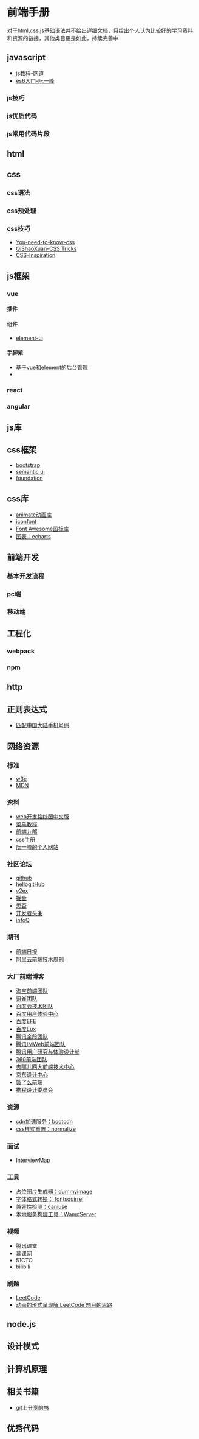 # 前端手册
对于html,css,js基础语法并不给出详细文档，只给出个人认为比较好的学习资料和资源的链接，其他类目更是如此，持续完善中
## javascript
  + [js教程-网道](https://wangdoc.com/javascript/index.html)
  + [es6入门-阮一峰](http://es6.ruanyifeng.com/)
### js技巧
### js优质代码
### js常用代码片段

## html
## css
### css语法
### css预处理
### css技巧
  + [You-need-to-know-css](https://lhammer.cn/You-need-to-know-css/##/zh-cn/)
  + [QiShaoXuan-CSS Tricks](https://qishaoxuan.github.io/css_tricks/)
  + [CSS-Inspiration](https://chokcoco.github.io/CSS-Inspiration/##/)
## js框架
### vue
#### 插件
#### 组件
  + [element-ui](https://element.eleme.io/#/zh-CN)
#### 手脚架
  + [基于vue和element的后台管理](https://panjiachen.github.io/vue-element-admin-site/zh/guide/)
  + []()
### react
### angular
## js库
## css框架
  + [bootstrap](https://foundation.zurb.com/)
  + [semantic ui](https://semantic-ui.com/)
  + [foundation](https://foundation.zurb.com/)
## css库
  + [animate动画库](https://daneden.github.io/animate.css/)
  + [iconfont](https://www.iconfont.cn/)
  + [Font Awesome图标库](https://fontawesome.com/)
  + [图表：echarts](https://echarts.baidu.com/echarts2/doc/example.html)
## 前端开发
### 基本开发流程
### pc端
### 移动端
## 工程化
### webpack
### npm
## http
## 正则表达式
  + [匹配中国大陆手机号码](https://github.com/VincentSit/ChinaMobilePhoneNumberRegex)
## 网络资源
### 标准
  + [w3c](http://www.w3school.com.cn/)
  + [MDN](https://developer.mozilla.org/zh-CN/)
### 资料
  + [web开发路线图中文版](https://github.com/ccloli/developer-roadmap-zh-CN)
  + [菜鸟教程](https://www.runoob.com/)
  + [前端九部](https://www.yuque.com/fe9)
  + [css手册](http://css.doyoe.com/)
  + [阮一峰的个人网站](http://www.ruanyifeng.com/home.html)
### 社区论坛
  + [github](https://github.com/)
  + [hellogitHub](https://hellogithub.com/)
  + [v2ex](https://www.v2ex.com/)
  + [掘金](https://juejin.im/timeline)
  + [思否](https://segmentfault.com/)
  + [开发者头条](https://toutiao.io/)
  + [infoQ](https://www.infoq.cn/)
### 期刊
  + [前端日报](http://caibaojian.com/t/%E5%89%8D%E7%AB%AF%E6%97%A5%E6%8A%A5)
  + [阿里云前端技术周刊](https://github.com/aliyunfe/weekly)
### 大厂前端博客
  + [淘宝前端团队](http://taobaofed.org/)
  + [语雀团队](https://txd.alibaba-inc.com/)
  + [百度云技术团队](https://fex.baidu.com/)
  + [百度用户体验中心](http://mux.baidu.com/)
  + [百度EFE](https://efe.baidu.com/)
  + [百度Eux](http://eux.baidu.com/)
  + [腾讯全段团队](http://www.alloyteam.com/)
  + [腾讯IMWeb前端团队](https://imweb.io/)
  + [腾讯用户研究与体验设计部](https://cdc.tencent.com/)
  + [360前端团队](https://75team.com/)
  + [去哪儿网大前端技术中心](https://ymfe.org/)
  + [京东设计中心](http://jdc.jd.com/)
  + [饿了么前端](https://zhuanlan.zhihu.com/ElemeFE)
  + [携程设计委员会](http://ued.ctrip.com/)
### 资源
  + [cdn加速服务：bootcdn](https://www.bootcdn.cn/)
  + [css样式重置：normalize](https://www.bootcdn.cn/normalize/)
### 面试
  + [InterviewMap](https://yuchengkai.cn/docs/)
### 工具
  + [占位图片生成器：dummyimage](https://dummyimage.com/)
  + [字体格式转换： fontsquirrel](https://www.fontsquirrel.com/tools/webfont-generator)
  + [兼容性检测：caniuse](https://caniuse.com/)
  + [本地服务构建工具：WampServer](http://www.wampserver.com/)
### 视频
  + 腾讯课堂
  + 慕课网
  + 51CTO
  + bilibili
### 刷题
  + [LeetCode](https://leetcode-cn.com/)
  + [动画的形式呈现解 LeetCode 题目的思路](https://github.com/MisterBooo/LeetCodeAnimation)
## node.js
## 设计模式
## 计算机原理
## 相关书籍
  + [git上分享的书](https://github.com/ddzy/fe-necessary-book)
## 优秀代码
